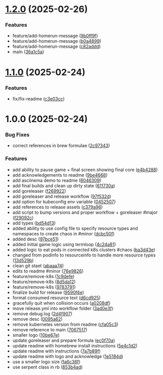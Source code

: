 # [1.2.0](https://github.com/stuttgart-things/sthings-snake/compare/v1.1.0...v1.2.0) (2025-02-26)


### Features

* feature/add-homerun-message ([9b0ff9f](https://github.com/stuttgart-things/sthings-snake/commit/9b0ff9fc3665b8db2de6c674b72c0ccb0ea2a5bc))
* feature/add-homerun-message ([b0a4899](https://github.com/stuttgart-things/sthings-snake/commit/b0a48995ac136d2c687e87a9bfc54160fdb42b07))
* feature/add-homerun-message ([c82addd](https://github.com/stuttgart-things/sthings-snake/commit/c82addd25302a16554d2e62f67c344e7067786e1))
* main ([36a1c5a](https://github.com/stuttgart-things/sthings-snake/commit/36a1c5a56b33411ce0ab399dc30e2c44f8931031))

# [1.1.0](https://github.com/stuttgart-things/sthings-snake/compare/v1.0.0...v1.1.0) (2025-02-24)


### Features

* fix/fix-readme ([c3e03cc](https://github.com/stuttgart-things/sthings-snake/commit/c3e03ccc8879929b6cf6f2ceb6d79062643ffef9))

# 1.0.0 (2025-02-24)


### Bug Fixes

* correct references in brew formulae ([2c97343](https://github.com/stuttgart-things/sthings-snake/commit/2c97343abf70054d340a8f034db07e1276466877))


### Features

* add ability to pause game + final screen showing final core ([e4b4288](https://github.com/stuttgart-things/sthings-snake/commit/e4b428834215fd3beef41d1f828722f601ff888b))
* add acknowledgements to readme ([9be4668](https://github.com/stuttgart-things/sthings-snake/commit/9be46680ddfe54e896cc946a9b18fc1436ffbcc6))
* add asciinema demo to readme ([6046309](https://github.com/stuttgart-things/sthings-snake/commit/6046309d555bcc86462db4d306447d676ee6370d))
* add final builds and clean up dirty state ([611730a](https://github.com/stuttgart-things/sthings-snake/commit/611730a19f689a901735fd47812ecb69e66fd5d2))
* add goreleaser ([f269922](https://github.com/stuttgart-things/sthings-snake/commit/f26992224c681a4c5f0e8b490c34530f6ab3818f))
* add goreleaser and release workflow ([97f532d](https://github.com/stuttgart-things/sthings-snake/commit/97f532d7b809f7ce83d5e58e55699d8aa4a9c601))
* add option for kubeconfig env variable ([0452507](https://github.com/stuttgart-things/sthings-snake/commit/0452507de2abaa9357f11cc77006b541c0e9639a))
* add references to release assets ([c379a96](https://github.com/stuttgart-things/sthings-snake/commit/c379a9651faccc3f1f268e54c34e35b5815894de))
* add script to bump versions and proper workflow + goreleaser #major ([f29092c](https://github.com/stuttgart-things/sthings-snake/commit/f29092c925987b43222a7656ee1bae9c7b6b1459))
* add types ([bd54d13](https://github.com/stuttgart-things/sthings-snake/commit/bd54d134de581d3d8002361ced87fae190320624))
* added ability to use config file to specify resource types and namespaces to create chaos in #minor ([dcbc50f](https://github.com/stuttgart-things/sthings-snake/commit/dcbc50f741a7d2eb0788404cb155af9879ba165b))
* added desc ([97bce51](https://github.com/stuttgart-things/sthings-snake/commit/97bce518a703433ba32a7f992451c2ef4c2ed1e1))
* added initial game logic using termloop ([4c24a81](https://github.com/stuttgart-things/sthings-snake/commit/4c24a8117385fefeba1c8a198a52197982504176))
* added logic to eat pods in connected k8s clusters #chaos ([ba3d43e](https://github.com/stuttgart-things/sthings-snake/commit/ba3d43e3a840a1a4a7ac30a54dd4bd43330e4b9b))
* changed from podinfo to resourceinfo to handle more resource types ([13d529b](https://github.com/stuttgart-things/sthings-snake/commit/13d529bd39ba78815a2ab0317c8b40f69522fc98))
* clean git staet ([abaaa74](https://github.com/stuttgart-things/sthings-snake/commit/abaaa7464d4f60bced0c5d500655bf011cc2666f))
* edits to readme #minor ([76e9826](https://github.com/stuttgart-things/sthings-snake/commit/76e9826cf38481a9946febf3a625f4600ed44851))
* feature/remove-k8s ([1c9defe](https://github.com/stuttgart-things/sthings-snake/commit/1c9defe797ada7e64f221f3ea732fb4fb74bb2b0))
* feature/remove-k8s ([8d5da12](https://github.com/stuttgart-things/sthings-snake/commit/8d5da12beb653e43cc592d6cf750b2cb1b980052))
* feature/remove-k8s ([9783791](https://github.com/stuttgart-things/sthings-snake/commit/9783791f8ca8d46fcb11112cc781929ec52dc38a))
* finalize build for release ([9590f4e](https://github.com/stuttgart-things/sthings-snake/commit/9590f4e46f78211a451169fb002d12cca9e456ad))
* format consumed resource text ([d6cd925](https://github.com/stuttgart-things/sthings-snake/commit/d6cd925585de883dc5031d243b4e2d512c8668bf))
* gracefully quit when collision occurs ([a0208df](https://github.com/stuttgart-things/sthings-snake/commit/a0208df47af7f3e1d793894c74143e3a437e956e))
* move release.yml into workflow folder ([3ad0e3f](https://github.com/stuttgart-things/sthings-snake/commit/3ad0e3f4f3c4136dd1e43114b8d47bbaa8075744))
* remove debug.log ([2d4f907](https://github.com/stuttgart-things/sthings-snake/commit/2d4f90743b9ccee6e61807491d604ae783573d8c))
* remove desc ([0095a62](https://github.com/stuttgart-things/sthings-snake/commit/0095a621eeea5a94fd702d9514a585afb80ab2bb))
* remove kubernetes version from readme ([cfa05c3](https://github.com/stuttgart-things/sthings-snake/commit/cfa05c351e38282c5e4124a322dd71f93b541bc3))
* remove reference to main ([7067517](https://github.com/stuttgart-things/sthings-snake/commit/70675172ebc6bbf05dcdb888a9eb28597d62cac2))
* smaller logo ([10be67e](https://github.com/stuttgart-things/sthings-snake/commit/10be67e1daa699e0b56a4ff4a49e007cb71af4c6))
* update goreleaser and prepare formula ([ec0f70a](https://github.com/stuttgart-things/sthings-snake/commit/ec0f70a21ea54438a458bc56c61aaad4f76f9464))
* update readme with homebrew install instructions ([5e4c1d2](https://github.com/stuttgart-things/sthings-snake/commit/5e4c1d2cae4721531b1de33dcfe430eded1655ee))
* update readme with instructions ([7a7b89f](https://github.com/stuttgart-things/sthings-snake/commit/7a7b89f954307948a5daaa6b6f69b2457e08267d))
* update readme with logo and acknowledge ([1e5184d](https://github.com/stuttgart-things/sthings-snake/commit/1e5184da0baa41aa0d32638e973a7d7f16ec6321))
* use a smaller logo size ([fa6c36f](https://github.com/stuttgart-things/sthings-snake/commit/fa6c36f5764964a29c03e5373887c494c75e798c))
* use serpent class in rb ([853b4ad](https://github.com/stuttgart-things/sthings-snake/commit/853b4adc7b5d8efede079d8000eb40b9e2796277))

